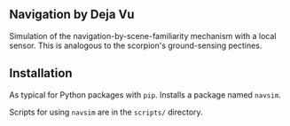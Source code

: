 Navigation by Deja Vu
----

Simulation of the navigation-by-scene-familiarity mechanism with a local sensor. This is analogous to the scorpion's ground-sensing pectines.

## Installation

As typical for Python packages with `pip`. Installs a package named `navsim`.

Scripts for using `navsim` are in the `scripts/` directory.
